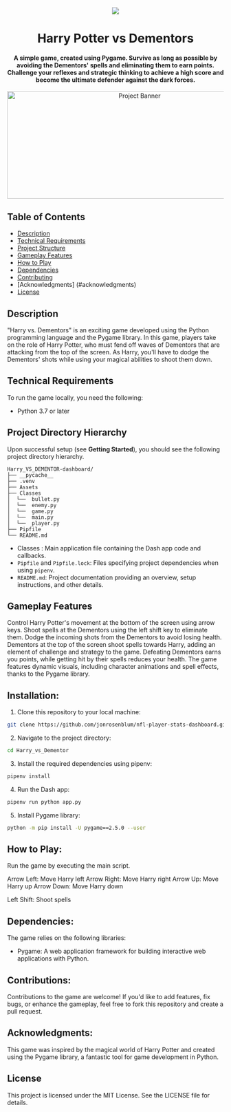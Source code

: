 
<p align="center">
    </a>
    </a>
    <br>
    <a href="https://docs.python.org/3/index.html"><img src="https://img.shields.io/badge/python-%2320232a?style=for-the-badge&logo=python&logoColor=ffdd54" /></a>
</p>

<h1 align="center"><b>Harry Potter vs Dementors</b></h1>
<h4 align="center"> A simple game, created using Pygame. Survive as long as possible by avoiding the Dementors' spells and eliminating them to earn points. Challenge your reflexes and strategic thinking to achieve a high score and become the ultimate defender against the dark forces.  </h4>

<p align="center">
    <img src="https://t4.ftcdn.net/jpg/03/41/87/27/360_F_341872749_POW9lsU8txqBhJLGxqrt0PuQq8zbvd8B.jpg" alt="Project Banner" width=600 height=250/>
</p>

## Table of Contents

- [Description](#description)
- [Technical Requirements](#technical-requirements)
- [Project Structure](#project-structure)
- [Gameplay Features](#gameplay-features)
- [How to Play](#How-to-play)
- [Dependencies](#dependencies)
- [Contributing](#contributing)
- [Acknowledgments] (#acknowledgments)
- [License](#license)

## Description

"Harry vs. Dementors" is an exciting game developed using the Python programming language and the Pygame library. In this game, players take on the role of Harry Potter, who must fend off waves of Dementors that are attacking from the top of the screen. As Harry, you'll have to dodge the Dementors' shots while using your magical abilities to shoot them down.

## Technical Requirements

To run the game locally, you need the following:

- Python 3.7 or later


## Project Directory Hierarchy

Upon successful setup (see **Getting Started**), you should see the following project directory hierarchy.

```
Harry_VS_DEMENTOR-dashboard/
├── __pycache__
├── .venv
├── Assets
├── Classes
│  └──  bullet.py
│  └──  enemy.py
│  └──  game.py
│  └──  main.py
│  └──  player.py
├── Pipfile
└── README.md
```
- Classes : Main application file containing the Dash app code and callbacks.
- `Pipfile` and `Pipfile.lock`: Files specifying project dependencies when using `pipenv`.
- `README.md`: Project documentation providing an overview, setup instructions, and other details.

## Gameplay Features

Control Harry Potter's movement at the bottom of the screen using arrow keys.
Shoot spells at the Dementors using the left shift key to eliminate them.
Dodge the incoming shots from the Dementors to avoid losing health.
Dementors at the top of the screen shoot spells towards Harry, adding an element of challenge and strategy to the game.
Defeating Dementors earns you points, while getting hit by their spells reduces your health.
The game features dynamic visuals, including character animations and spell effects, thanks to the Pygame library.

## Installation: 

1. Clone this repository to your local machine:

```bash
git clone https://github.com/jonrosenblum/nfl-player-stats-dashboard.git
```

2. Navigate to the project directory:

```bash
cd Harry_vs_Dementor
```

3. Install the required dependencies using pipenv:

```bash
pipenv install
```

4. Run the Dash app:

```bash
pipenv run python app.py
```
5. Install Pygame library:
```bash
python -m pip install -U pygame==2.5.0 --user
```

## How to Play:
Run the game by executing the main script.

Arrow Left: Move Harry left
Arrow Right: Move Harry right
Arrow Up: Move Harry up
Arrow Down: Move Harry down

Left Shift: Shoot spells

## Dependencies:

The game relies on the following libraries:

- Pygame: A web application framework for building interactive web applications with Python.

## Contributions:

Contributions to the game are welcome! If you'd like to add features, fix bugs, or enhance the gameplay, feel free to fork this repository and create a pull request.

## Acknowledgments:

This game was inspired by the magical world of Harry Potter and created using the Pygame library, a fantastic tool for game development in Python.

## License

This project is licensed under the MIT License. See the LICENSE file for details.


